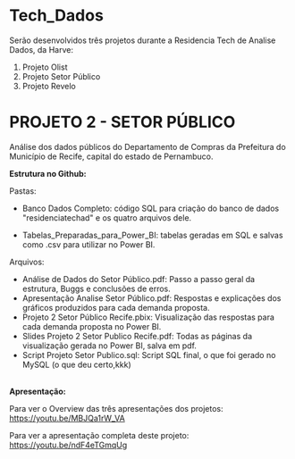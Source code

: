 # Tech_Dados
Serão desenvolvidos três projetos durante a Residencia Tech de Analise Dados, da Harve:
1. Projeto Olist
2. Projeto Setor Público
3. Projeto Revelo

# PROJETO 2 - SETOR PÚBLICO 

Análise dos dados públicos do Departamento de Compras da Prefeitura do Município de Recife, capital do estado de Pernambuco.

**Estrutura no Github:**

Pastas:
* Banco Dados Completo: código SQL para criação do banco de dados "residenciatechad" e os quatro arquivos dele.

* Tabelas_Preparadas_para_Power_BI: tabelas geradas em SQL e salvas como .csv para utilizar no Power BI.

Arquivos:
* Análise de Dados do Setor Público.pdf: Passo a passo geral da estrutura, Buggs e conclusões de erros.
* Apresentação Analise Setor Público.pdf: Respostas e explicações dos gráficos produzidos para cada demanda proposta.
* Projeto 2 Setor Público Recife.pbix: Visualização das respostas para cada demanda proposta no Power BI.
* Slides Projeto 2 Setor Publico Recife.pdf: Todas as páginas da visualização gerada no Power BI, salva em pdf.
* Script Projeto Setor Publico.sql: Script SQL final, o que foi gerado no MySQL (o que deu certo,kkk) <br/><br/>

**Apresentação:**<br/>

Para ver o Overview das três apresentações dos projetos: https://youtu.be/MBJQa1rW_VA

Para ver a apresentação completa deste projeto: https://youtu.be/ndF4eTGmqUg
